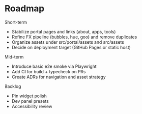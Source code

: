 # Roadmap

Short-term
- Stabilize portal pages and links (about, apps, tools)
- Refine FX pipeline (bubbles, hue, goo) and remove duplicates
- Organize assets under src/portal/assets and src/assets
- Decide on deployment target (GitHub Pages or static host)

Mid-term
- Introduce basic e2e smoke via Playwright
- Add CI for build + typecheck on PRs
- Create ADRs for navigation and asset strategy

Backlog
- Pin widget polish
- Dev panel presets
- Accessibility review
